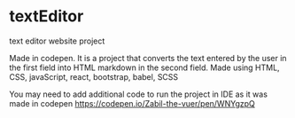 # textEditor
text editor website project

Made in codepen. It is a project that converts the text entered by the user in the first field into HTML markdown in the second field.
Made using HTML, CSS, javaScript, react, bootstrap, babel, SCSS

You may need to add additional code to run the project in IDE as it was made in codepen
https://codepen.io/Zabil-the-vuer/pen/WNYgzpQ
